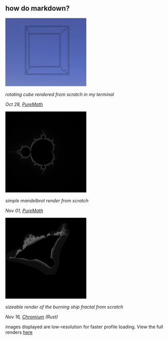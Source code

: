 ## **how do markdown?**

<img src="./cube.gif" width="50%">

*rotating cube rendered from scratch in my terminal*

*Oct 28, [PureMath](https://github.com/nptnl/puremath)*

<img src="./mandelbrot-gets-nerfed.png" width="50%">

*simple mandelbrot render from scratch*

*Nov 01, [PureMath](https://github.com/nptnl/puremath)*

<img src="./burning-ship-gets-nerfed.png" width=50%>

*sizeable render of the burning ship fractal from scratch*

*Nov 16, [Chromium](https://github.com/nptnl/chromium) (Rust)*

images displayed are low-resolution for faster profile loading. View the full renders [here](https://github.com/nptnl/nptnl)